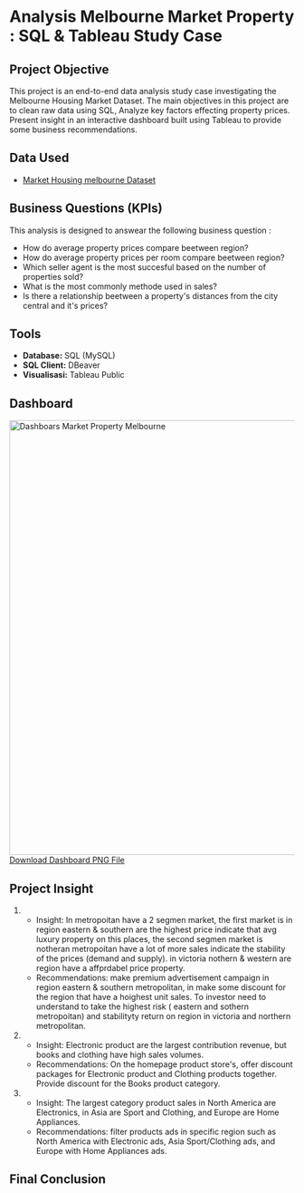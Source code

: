 # Analysis Melbourne Market Property : SQL & Tableau Study Case 

## Project Objective
This project is an end-to-end data analysis study case investigating the Melbourne Housing Market Dataset. The main objectives in this project are to clean raw data using SQL, Analyze key factors effecting property prices. Present insight in an interactive dashboard built using Tableau to provide some business recommendations.

## Data Used
- <a href=https://github.com/jefryramadhan/Data-Analysis--Melbourne-Housing-Dashboard/blob/main/Melbourne%20total%20cleaned.csv>Market Housing melbourne Dataset</a>

## Business Questions (KPIs)
This analysis is designed to answear the following business question : 
- How do average property prices compare beetween region?
- How do average property prices per room compare beetween region? 
- Which seller agent is the most succesful based on the number of properties sold?
- What is the most commonly methode used  in sales?
- Is there a relationship beetween a property's distances from the city central and it's prices?

## Tools
* **Database:** SQL (MySQL)
* **SQL Client:** DBeaver
* **Visualisasi:** Tableau Public

## Dashboard 
<img width="1366" height="768" alt="Dashboars Market Property Melbourne" src="https://github.com/user-attachments/assets/0bc428f2-7907-474f-83f1-7d6dfa7f04a0" />
<a href="https://github.com/jefryramadhan/Data-Analysis--Melbourne-Housing-Dashboard/blob/main/Dashboars%20Market%20Property%20Melbourne.png">Download Dashboard PNG File</a>

## Project Insight
1. - Insight: In metropoitan have a 2 segmen market, the first market is in region eastern & southern are the highest price indicate that avg luxury property on this places, the second segmen market is notheran metropoitan have a lot of more sales indicate the stability of the prices (demand and supply). in victoria nothern & western are region have a affprdabel price property.
   - Recommendations: make premium advertisement campaign in region eastern & southern metropolitan, in make some discount for the region that have a hoighest unit sales. To investor need to understand to take the highest risk ( eastern and sothern metropoitan) and stabilityty return on  region in victoria and northern metropolitan.
2. - Insight: Electronic product are the largest contribution revenue, but books and clothing have high sales volumes.
   - Recommendations: On the homepage product store's, offer discount packages for Electronic product and Clothing products together. Provide discount for the Books product category.
3. - Insight: The largest category product sales in North America are Electronics, in Asia are Sport and Clothing, and Europe are Home Appliances.
   - Recommendations: filter products ads in specific region such as North America with Electronic ads, Asia Sport/Clothing ads, and Europe with Home Appliances ads.
     
## Final Conclusion

